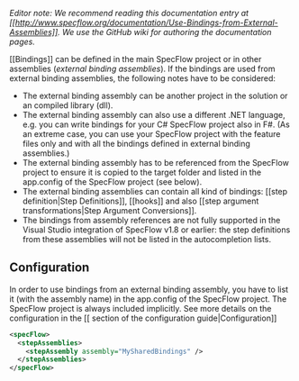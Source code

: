 _Editor note: We recommend reading this documentation entry at [[http://www.specflow.org/documentation/Use-Bindings-from-External-Assemblies]]. We use the GitHub wiki for authoring the documentation pages._

[[Bindings]] can be defined in the main SpecFlow project or in other assemblies (_external binding assemblies_). If the bindings are used from external binding assemblies, the following notes have to be considered:

* The external binding assembly can be another project in the solution or an compiled library (dll).
* The external binding assembly can also use a different .NET language, e.g. you can write bindings for your C# SpecFlow project also in F#. (As an extreme case, you can use your SpecFlow project with the feature files only and with all the bindings defined in external binding assemblies.)
* The external binding assembly has to be referenced from the SpecFlow project to ensure it is copied to the target folder and listed in the app.config of the SpecFlow project (see below).
* The external binding assemblies can contain all kind of bindings: [[step definition|Step Definitions]], [[hooks]] and also [[step argument transformations|Step Argument Conversions]].
* The bindings from assembly references are not fully supported in the Visual Studio integration of SpecFlow v1.8 or earlier: the step definitions from these assemblies will not be listed in the autocompletion lists. 

## Configuration

In order to use bindings from an external binding assembly, you have to list it (with the assembly name) in the app.config of the SpecFlow project. The SpecFlow project is always included implicitly. See more details on the configuration in the [[<stepAssemblies> section of the configuration guide|Configuration]]

```xml
<specFlow>
  <stepAssemblies>
    <stepAssembly assembly="MySharedBindings" />
  </stepAssemblies>
</specFlow>
```
